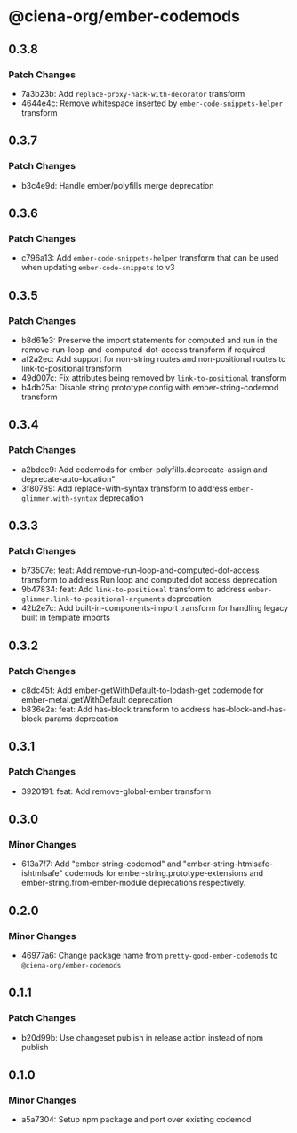 # @ciena-org/ember-codemods

## 0.3.8

### Patch Changes

- 7a3b23b: Add `replace-proxy-hack-with-decorator` transform
- 4644e4c: Remove whitespace inserted by `ember-code-snippets-helper` transform

## 0.3.7

### Patch Changes

- b3c4e9d: Handle ember/polyfills merge deprecation

## 0.3.6

### Patch Changes

- c796a13: Add `ember-code-snippets-helper` transform that can be used when updating `ember-code-snippets` to v3

## 0.3.5

### Patch Changes

- b8d61e3: Preserve the import statements for computed and run in the remove-run-loop-and-computed-dot-access transform if required
- af2a2ec: Add support for non-string routes and non-positional routes to link-to-positional transform
- 49d007c: Fix attributes being removed by `link-to-positional` transform
- b4db25a: Disable string prototype config with ember-string-codemod transform

## 0.3.4

### Patch Changes

- a2bdce9: Add codemods for ember-polyfills.deprecate-assign and deprecate-auto-location"
- 3f80789: Add replace-with-syntax transform to address `ember-glimmer.with-syntax` deprecation

## 0.3.3

### Patch Changes

- b73507e: feat: Add remove-run-loop-and-computed-dot-access transform to address Run loop and computed dot access deprecation
- 9b47834: feat: Add `link-to-positional` transform to address `ember-glimmer.link-to-positional-arguments` deprecation
- 42b2e7c: Add built-in-components-import transform for handling legacy built in template imports

## 0.3.2

### Patch Changes

- c8dc45f: Add ember-getWithDefault-to-lodash-get codemode for ember-metal.getWithDefault deprecation
- b836e2a: feat: Add has-block transform to address has-block-and-has-block-params deprecation

## 0.3.1

### Patch Changes

- 3920191: feat: Add remove-global-ember transform

## 0.3.0

### Minor Changes

- 613a7f7: Add "ember-string-codemod" and "ember-string-htmlsafe-ishtmlsafe" codemods for ember-string.prototype-extensions and ember-string.from-ember-module deprecations respectively.

## 0.2.0

### Minor Changes

- 46977a6: Change package name from `pretty-good-ember-codemods` to `@ciena-org/ember-codemods`

## 0.1.1

### Patch Changes

- b20d99b: Use changeset publish in release action instead of npm publish

## 0.1.0

### Minor Changes

- a5a7304: Setup npm package and port over existing codemod
